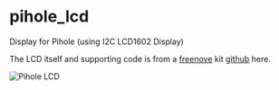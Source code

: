 # pihole_lcd
Display for Pihole (using I2C LCD1602 Display)

The LCD itself and supporting code is from a [freenove](http://freenove.com/tutorial.html) kit [github](https://github.com/Freenove/Freenove_LCD1602_Starter_Kit_for_Raspberry_Pi/tree/master/Code/Python_Code/11.1.1_I2CLCD1602) here. 

![Pihole LCD](https://i.redd.it/6kny2jihu8d51.jpg)
